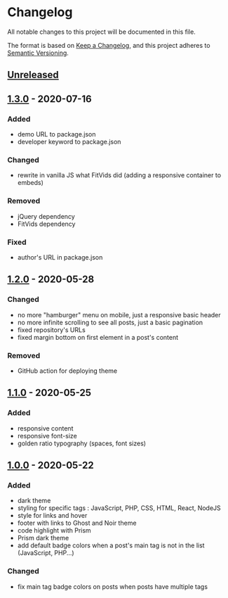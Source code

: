 # Changelog

All notable changes to this project will be documented in this file.

The format is based on [Keep a Changelog](https://keepachangelog.com/en/1.0.0/),
and this project adheres to [Semantic Versioning](https://semver.org/spec/v2.0.0.html).

## [Unreleased]

## [1.3.0] - 2020-07-16

### Added

-   demo URL to package.json
-   developer keyword to package.json

### Changed

-   rewrite in vanilla JS what FitVids did (adding a responsive container to embeds)

### Removed

-   jQuery dependency
-   FitVids dependency

### Fixed

-   author's URL in package.json

## [1.2.0] - 2020-05-28

### Changed

-   no more "hamburger" menu on mobile, just a responsive basic header
-   no more infinite scrolling to see all posts, just a basic pagination
-   fixed repository's URLs
-   fixed margin bottom on first element in a post's content

### Removed

-   GitHub action for deploying theme

## [1.1.0] - 2020-05-25

### Added

-   responsive content
-   responsive font-size
-   golden ratio typography (spaces, font sizes)

## [1.0.0] - 2020-05-22

### Added

-   dark theme
-   styling for specific tags : JavaScript, PHP, CSS, HTML, React, NodeJS
-   style for links and hover
-   footer with links to Ghost and Noir theme
-   code highlight with Prism
-   Prism dark theme
-   add default badge colors when a post's main tag is not in the list (JavaScript, PHP...)

### Changed

-   fix main tag badge colors on posts when posts have multiple tags

[unreleased]: https://github.com/jeremyhalin/noir/compare/v1.2.0...HEAD
[1.0.0]: https://github.com/jeremyhalin/noir/releases/tag/v1.0.0
[1.1.0]: https://github.com/jeremyhalin/noir/releases/tag/v1.1.0
[1.2.0]: https://github.com/jeremyhalin/noir/releases/tag/v1.2.0
[1.3.0]: https://github.com/jeremyhalin/noir/releases/tag/v1.3.0
